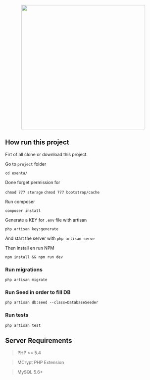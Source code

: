 <p align="center"><a href="https://laravel.com" target="_blank"><img src="https://raw.githubusercontent.com/laravel/art/master/logo-lockup/5%20SVG/2%20CMYK/1%20Full%20Color/laravel-logolockup-cmyk-red.svg" width="400"></a></p>



## How run this project

Firt of all clone or download this project.




Go to `project` folder

`cd exenta/`

Done forget permission for

`chmod 777 storage`
`chmod 777 bootstrap/cache`

Run composer

`composer install`

Generate a KEY for `.env` file with artisan

`php artisan key:generate`

And start the server with
`php artisan serve`

Then install en run NPM

`npm install && npm run dev`

### Run migrations

`php artisan migrate`

### Run Seed in order to fill DB

`php artisan db:seed --class=DatabaseSeeder`


### Run tests

`php artisan test`


## Server Requirements

> PHP >= 5.4

> MCrypt PHP Extension

> MySQL 5.6+



